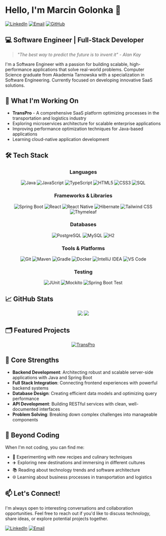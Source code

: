 # Hello, I'm Marcin Golonka 👋

[![LinkedIn](https://img.shields.io/badge/LinkedIn-Connect-blue?style=for-the-badge&logo=linkedin)](https://www.linkedin.com/in/marcin-golonka-4510a928b/)
[![Email](https://img.shields.io/badge/Email-Contact%20Me-red?style=for-the-badge&logo=gmail)](mailto:marcin.golonka21@gmail.com)
[![GitHub](https://img.shields.io/badge/GitHub-Follow-black?style=for-the-badge&logo=github)](https://github.com/Golonka-Ma)

## 💻 Software Engineer | Full-Stack Developer

> *"The best way to predict the future is to invent it" - Alan Kay*

I'm a Software Engineer with a passion for building scalable, high-performance applications that solve real-world problems. Computer Science graduate from Akademia Tarnowska with a specialization in Software Engineering. Currently focused on developing innovative SaaS solutions.

## 🚀 What I'm Working On

- **TransPro** - A comprehensive SaaS platform optimizing processes in the transportation and logistics industry
- Exploring microservices architecture for scalable enterprise applications
- Improving performance optimization techniques for Java-based applications
- Learning cloud-native application development

## 🛠️ Tech Stack

<div align="center">

### Languages
![Java](https://img.shields.io/badge/-Java-007396?style=flat-square&logo=java&logoColor=white)
![JavaScript](https://img.shields.io/badge/-JavaScript-F7DF1E?style=flat-square&logo=javascript&logoColor=black)
![TypeScript](https://img.shields.io/badge/-TypeScript-3178C6?style=flat-square&logo=typescript&logoColor=white)
![HTML5](https://img.shields.io/badge/-HTML5-E34F26?style=flat-square&logo=html5&logoColor=white)
![CSS3](https://img.shields.io/badge/-CSS3-1572B6?style=flat-square&logo=css3&logoColor=white)
![SQL](https://img.shields.io/badge/-SQL-4479A1?style=flat-square&logo=postgresql&logoColor=white)

### Frameworks & Libraries
![Spring Boot](https://img.shields.io/badge/-Spring%20Boot-6DB33F?style=flat-square&logo=spring-boot&logoColor=white)
![React](https://img.shields.io/badge/-React-61DAFB?style=flat-square&logo=react&logoColor=black)
![React Native](https://img.shields.io/badge/-React%20Native-61DAFB?style=flat-square&logo=react&logoColor=black)
![Hibernate](https://img.shields.io/badge/-Hibernate-59666C?style=flat-square&logo=hibernate&logoColor=white)
![Tailwind CSS](https://img.shields.io/badge/-Tailwind%20CSS-38B2AC?style=flat-square&logo=tailwind-css&logoColor=white)
![Thymeleaf](https://img.shields.io/badge/-Thymeleaf-005F0F?style=flat-square&logo=thymeleaf&logoColor=white)

### Databases
![PostgreSQL](https://img.shields.io/badge/-PostgreSQL-336791?style=flat-square&logo=postgresql&logoColor=white)
![MySQL](https://img.shields.io/badge/-MySQL-4479A1?style=flat-square&logo=mysql&logoColor=white)
![H2](https://img.shields.io/badge/-H2-0000BB?style=flat-square&logo=h2&logoColor=white)

### Tools & Platforms
![Git](https://img.shields.io/badge/-Git-F05032?style=flat-square&logo=git&logoColor=white)
![Maven](https://img.shields.io/badge/-Maven-C71A36?style=flat-square&logo=apache-maven&logoColor=white)
![Gradle](https://img.shields.io/badge/-Gradle-02303A?style=flat-square&logo=gradle&logoColor=white)
![Docker](https://img.shields.io/badge/-Docker-2496ED?style=flat-square&logo=docker&logoColor=white)
![IntelliJ IDEA](https://img.shields.io/badge/-IntelliJ%20IDEA-000000?style=flat-square&logo=intellij-idea&logoColor=white)
![VS Code](https://img.shields.io/badge/-VS%20Code-007ACC?style=flat-square&logo=visual-studio-code&logoColor=white)

### Testing
![JUnit](https://img.shields.io/badge/-JUnit-25A162?style=flat-square&logo=junit5&logoColor=white)
![Mockito](https://img.shields.io/badge/-Mockito-C5D9C8?style=flat-square&logo=mockito&logoColor=white)
![Spring Boot Test](https://img.shields.io/badge/-Spring%20Boot%20Test-6DB33F?style=flat-square&logo=spring-boot&logoColor=white)

</div>

## 📈 GitHub Stats

<div align="center">
  <img src="https://github-readme-stats.vercel.app/api?username=Golonka-Ma&show_icons=true&count_private=true&hide_border=true&theme=react" />
  <img src="https://github-readme-streak-stats.herokuapp.com/?user=Golonka-Ma&theme=react&hide_border=true" />
</div>

## 🗂️ Featured Projects

<div align="center">

[![TransPro](https://github-readme-stats.vercel.app/api/pin/?username=Golonka-Ma&repo=TransProWeb&theme=react)](https://github.com/Golonka-Ma/TransProWeb)

</div>

## 🎯 Core Strengths

- **Backend Development**: Architecting robust and scalable server-side applications with Java and Spring Boot
- **Full Stack Integration**: Connecting frontend experiences with powerful backend systems
- **Database Design**: Creating efficient data models and optimizing query performance
- **API Development**: Building RESTful services with clean, well-documented interfaces
- **Problem Solving**: Breaking down complex challenges into manageable components

## 🌱 Beyond Coding

When I'm not coding, you can find me:
- 🍳 Experimenting with new recipes and culinary techniques
- ✈️ Exploring new destinations and immersing in different cultures
- 📚 Reading about technology trends and software architecture
- 🌐 Learning about business processes in transportation and logistics

## 📫 Let's Connect!

I'm always open to interesting conversations and collaboration opportunities. Feel free to reach out if you'd like to discuss technology, share ideas, or explore potential projects together.

[![LinkedIn](https://img.shields.io/badge/LinkedIn-Connect-blue?style=for-the-badge&logo=linkedin)](https://www.linkedin.com/in/marcin-golonka-4510a928b/)
[![Email](https://img.shields.io/badge/Email-Contact%20Me-red?style=for-the-badge&logo=gmail)](mailto:marcin.golonka21@gmail.com)
